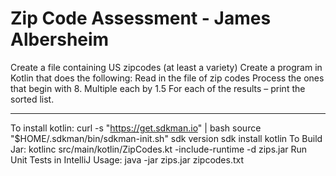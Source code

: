 # Zip Code Assessment - James Albersheim

Create a file containing US zipcodes (at least a variety)
Create a program in Kotlin that does the following:
Read in the file of zip codes
Process the ones that begin with 8.
Multiple each by 1.5
For each of the results – print the sorted list.

****************

To install kotlin:
  curl -s "https://get.sdkman.io" | bash
  source "$HOME/.sdkman/bin/sdkman-init.sh"
  sdk version
  sdk install kotlin
To Build Jar:
  kotlinc src/main/kotlin/ZipCodes.kt -include-runtime -d zips.jar
Run Unit Tests in IntelliJ
Usage: java -jar zips.jar zipcodes.txt
